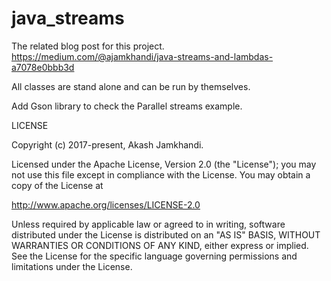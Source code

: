 # java_streams

The related blog post for this project.
https://medium.com/@ajamkhandi/java-streams-and-lambdas-a7078e0bbb3d

All classes are stand alone and can be run by themselves.

Add Gson library to check the Parallel streams example.

LICENSE

Copyright (c) 2017-present, Akash Jamkhandi.

Licensed under the Apache License, Version 2.0 (the "License"); you may not use this file except in compliance with the License. You may obtain a copy of the License at

http://www.apache.org/licenses/LICENSE-2.0

Unless required by applicable law or agreed to in writing, software distributed under the License is distributed on an "AS IS" BASIS, WITHOUT WARRANTIES OR CONDITIONS OF ANY KIND, either express or implied. See the License for the specific language governing permissions and limitations under the License.
